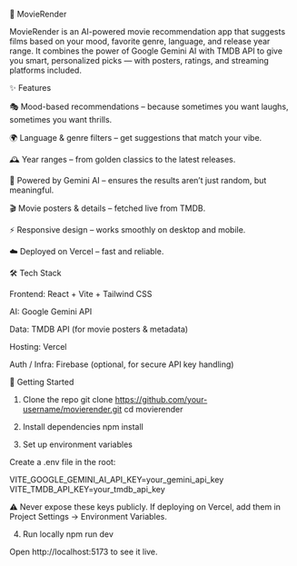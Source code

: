 🍿 MovieRender

MovieRender is an AI-powered movie recommendation app that suggests films based on your mood, favorite genre, language, and release year range. It combines the power of Google Gemini AI with TMDB API to give you smart, personalized picks — with posters, ratings, and streaming platforms included.

✨ Features

🎭 Mood-based recommendations – because sometimes you want laughs, sometimes you want thrills.

🌍 Language & genre filters – get suggestions that match your vibe.

🕰️ Year ranges – from golden classics to the latest releases.

🤖 Powered by Gemini AI – ensures the results aren’t just random, but meaningful.

🎬 Movie posters & details – fetched live from TMDB.

⚡ Responsive design – works smoothly on desktop and mobile.

☁️ Deployed on Vercel – fast and reliable.

🛠️ Tech Stack

Frontend: React + Vite + Tailwind CSS

AI: Google Gemini API

Data: TMDB API (for movie posters & metadata)

Hosting: Vercel

Auth / Infra: Firebase (optional, for secure API key handling)

🚀 Getting Started
1. Clone the repo
git clone https://github.com/your-username/movierender.git
cd movierender

2. Install dependencies
npm install

3. Set up environment variables

Create a .env file in the root:

VITE_GOOGLE_GEMINI_AI_API_KEY=your_gemini_api_key
VITE_TMDB_API_KEY=your_tmdb_api_key


⚠️ Never expose these keys publicly. If deploying on Vercel, add them in Project Settings → Environment Variables.

4. Run locally
npm run dev


Open http://localhost:5173
 to see it live.